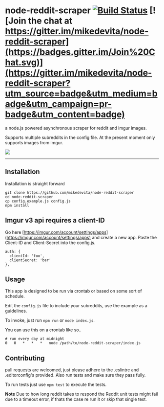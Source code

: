 # node-reddit-scraper [![Build Status](https://travis-ci.org/mikedevita/node-reddit-scraper.svg)](https://travis-ci.org/mikedevita/node-reddit-scraper) [![Join the chat at https://gitter.im/mikedevita/node-reddit-scraper](https://badges.gitter.im/Join%20Chat.svg)](https://gitter.im/mikedevita/node-reddit-scraper?utm_source=badge&utm_medium=badge&utm_campaign=pr-badge&utm_content=badge)


a node.js powered asynchronous scraper for reddit and imgur images.

Supports multiple subreddits in the config file. At the present moment only supports images from imgur.

![](http://i.imgur.com/UTZd3yu.png)

----

## Installation
Installation is straight forward

```
git clone https://github.com/mikedevita/node-reddit-scraper
cd node-reddit-scraper
cp config.example.js config.js
npm install
```

## Imgur v3 api requires a client-ID

Go here [https://imgur.com/account/settings/apps](https://imgur.com/account/settings/apps) and create a new app.
Paste the Client-ID and Client-Secret into the config.js.

```
auth: {
  clientId: 'foo',
  clientSecret: 'bar'
},
```

## Usage
This app is designed to be run via crontab or based on some sort of schedule.

Edit the `config.js` file to include your subreddits, use the example as a guidelines.

To invoke, just run `npm run` or `node index.js`.

You can use this on a crontab like so..

```
# run every day at midnight
0	0	*	*	*	node /path/to/node-reddit-scraper/index.js
```

## Contributing
pull requests are welcomed, just please adhere to the .eslintrc and .editorconfig's provided. Also run tests and make sure they pass fully.

To run tests just use `npm test` to execute the tests.

**Note** Due to how long reddit takes to respond the Reddit unit tests might fail due to a timeout error, if thats the case re run it or skip that single test.

